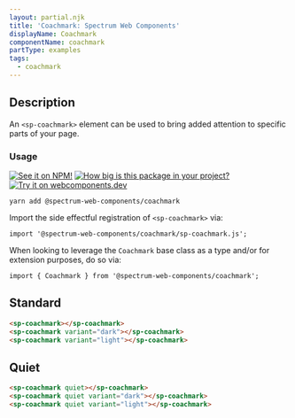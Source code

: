 ```yaml
---
layout: partial.njk
title: 'Coachmark: Spectrum Web Components'
displayName: Coachmark
componentName: coachmark
partType: examples
tags:
  - coachmark
---
```

## Description

An `<sp-coachmark>` element can be used to bring added attention to specific parts of your page.

### Usage

[![See it on NPM!](https://img.shields.io/npm/v/@spectrum-web-components/coachmark?style=for-the-badge)](https://www.npmjs.com/package/@spectrum-web-components/coachmark)
[![How big is this package in your project?](https://img.shields.io/bundlephobia/minzip/@spectrum-web-components/coachmark?style=for-the-badge)](https://bundlephobia.com/result?p=@spectrum-web-components/coachmark)
[![Try it on webcomponents.dev](https://img.shields.io/badge/Try%20it%20on-webcomponents.dev-green?style=for-the-badge)](https://webcomponents.dev/edit/collection/fO75441E1Q5ZlI0e9pgq/Z611FV1zeF0CLBLVHNFY/src/index.ts)

```
yarn add @spectrum-web-components/coachmark
```

Import the side effectful registration of `<sp-coachmark>` via:

```
import '@spectrum-web-components/coachmark/sp-coachmark.js';
```

When looking to leverage the `Coachmark` base class as a type and/or for extension purposes, do so via:

```
import { Coachmark } from '@spectrum-web-components/coachmark';
```

## Standard

```html
<sp-coachmark></sp-coachmark>
<sp-coachmark variant="dark"></sp-coachmark>
<sp-coachmark variant="light"></sp-coachmark>
```

## Quiet

```html
<sp-coachmark quiet></sp-coachmark>
<sp-coachmark quiet variant="dark"></sp-coachmark>
<sp-coachmark quiet variant="light"></sp-coachmark>
```
